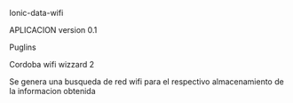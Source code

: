 Ionic-data-wifi


APLICACION version 0.1

Puglins

Cordoba wifi wizzard 2


Se genera una busqueda de red wifi para el respectivo almacenamiento de la informacion obtenida


